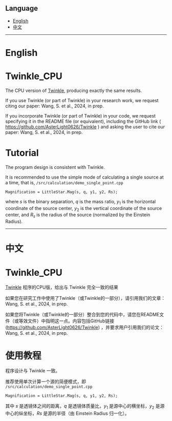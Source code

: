 
## Language
- [English](#english)
- [中文](#中文)
---
# English

# Twinkle_CPU
The CPU version of [Twinkle](https://github.com/AsterLight0626/Twinkle), producing exactly the same results.

If you use Twinkle (or part of Twinkle) in your research work, we request citing our paper: Wang, S. et al., 2024, in prep.

If you incorporate Twinkle (or part of Twinkle) in your code, we request specifying it in the README file (or equivalent), including the GitHub link ( https://github.com/AsterLight0626/Twinkle ) and asking the user to cite our paper: Wang, S. et al., 2024, in prep.

# Tutorial

The program design is consistent with Twinkle.

It is recommended to use the simple mode of calculating a single source at a time, that is, `/src/calculation/demo_single_point.cpp`

```
Magnification = LittleStar.Mag(s, q, y1, y2, Rs);
```
where $s$ is the binary separation, $q$ is the mass ratio, $y_1$ is the horizontal coordinate of the source center, $y_2$ is the vertical coordinate of the source center, and $R_s$ is the radius of the source (normalized by the Einstein Radius).

---
# 中文

# Twinkle_CPU
[Twinkle](https://github.com/AsterLight0626/Twinkle) 程序的CPU版，给出与 Twinkle 完全一致的结果

如果您在研究工作中使用了Twinkle（或Twinkle的一部分），请引用我们的文章：Wang, S. et al., 2024, in prep.

如果您将Twinkle（或Twinkle的一部分）整合到您的代码中，请您在README文件（或等效文件）中指明这一点。内容包括GitHub链接 (https://github.com/AsterLight0626/Twinkle) ，并要求用户引用我们的论文：Wang, S. et al., 2024, in prep.


# 使用教程 

程序设计与 Twinkle 一致。

推荐使用单次计算一个源的简便模式，即 `/src/calculation/demo_single_point.cpp`

```
Magnification = LittleStar.Mag(s, q, y1, y2, Rs);
```
其中 $s$ 是透镜体之间的距离，$q$ 是透镜体质量比，$y_1$ 是源中心的横坐标，$y_2$ 是源中心的纵坐标，$Rs$ 是源的半径（由 Einstein Radius 归一化）。
